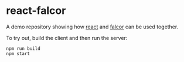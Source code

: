 # react-falcor

A demo repository showing how [react][] and [falcor][] can be used together.

To try out, build the client and then run the server:

```
npm run build
npm start
```

[react]: https://facebook.github.io/react
[falcor]: http://netflix.github.io/falcor
